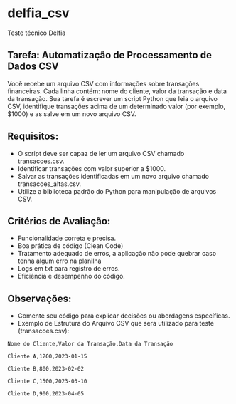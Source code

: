 # delfia_csv


Teste técnico Delfia


## Tarefa: Automatização de Processamento de Dados CSV

Você recebe um arquivo CSV com informações sobre transações financeiras. Cada linha contém: nome do cliente, valor da transação e data da transação. Sua tarefa é escrever um script Python que leia o arquivo CSV, identifique transações acima de um determinado valor (por exemplo, $1000) e as salve em um novo arquivo CSV.


## Requisitos:

* O script deve ser capaz de ler um arquivo CSV chamado transacoes.csv.
* Identificar transações com valor superior a $1000.
* Salvar as transações identificadas em um novo arquivo chamado transacoes_altas.csv.
* Utilize a biblioteca padrão do Python para manipulação de arquivos CSV.


## Critérios de Avaliação:

* Funcionalidade correta e precisa.
* Boa prática de código (Clean Code)
* Tratamento adequado de erros, a aplicação não pode quebrar caso tenha algum erro na planilha
* Logs em txt para registro de erros.
* Eficiência e desempenho do código.


## Observações:

* Comente seu código para explicar decisões ou abordagens específicas.
* Exemplo de Estrutura do Arquivo CSV que sera utilizado para teste (transacoes.csv):

```
Nome do Cliente,Valor da Transação,Data da Transação

Cliente A,1200,2023-01-15

Cliente B,800,2023-02-02

Cliente C,1500,2023-03-10

Cliente D,900,2023-04-05
```
